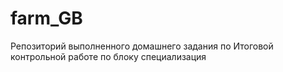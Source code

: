 # farm_GB

Репозиторий выполненного домашнего задания по Итоговой контрольной работе по блоку специализация
